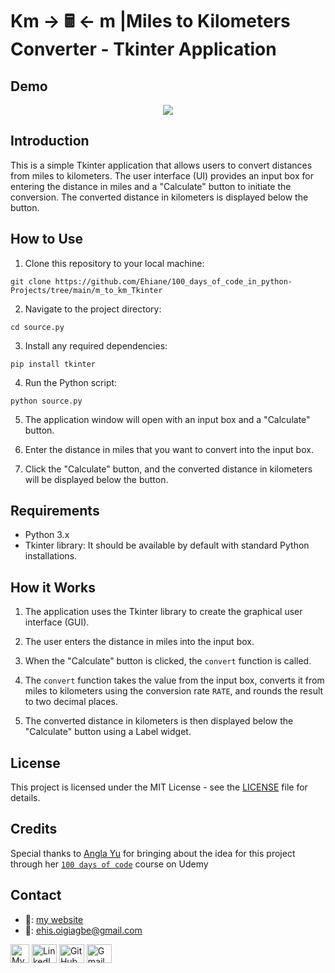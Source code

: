 #  Km -> 🖩 <- m |Miles to Kilometers Converter - Tkinter Application

## Demo
<div align = "center">
  <img src= "https://github.com/Ehiane/100_days_of_code_in_python-Projects/assets/79903725/bea6097d-b4bc-421a-9b7f-ce7da2686b26">
</div>

## Introduction

This is a simple Tkinter application that allows users to convert distances from miles to kilometers. The user interface (UI) provides an input box for entering the distance in miles and a "Calculate" button to initiate the conversion. The converted distance in kilometers is displayed below the button.

## How to Use

1. Clone this repository to your local machine:
```
git clone https://github.com/Ehiane/100_days_of_code_in_python-Projects/tree/main/m_to_km_Tkinter
```

2. Navigate to the project directory:
```
cd source.py
```

3. Install any required dependencies:
```
pip install tkinter
```

4. Run the Python script:
```
python source.py
```


5. The application window will open with an input box and a "Calculate" button.

6. Enter the distance in miles that you want to convert into the input box.

7. Click the "Calculate" button, and the converted distance in kilometers will be displayed below the button.

## Requirements

- Python 3.x
- Tkinter library: It should be available by default with standard Python installations.

## How it Works

1. The application uses the Tkinter library to create the graphical user interface (GUI).

2. The user enters the distance in miles into the input box.

3. When the "Calculate" button is clicked, the `convert` function is called.

4. The `convert` function takes the value from the input box, converts it from miles to kilometers using the conversion rate `RATE`, and rounds the result to two decimal places.

5. The converted distance in kilometers is then displayed below the "Calculate" button using a Label widget.

## License

This project is licensed under the MIT License - see the [LICENSE](LICENSE) file for details.

## Credits

Special thanks to [Angla Yu](https://twitter.com/yu_angela) for bringing about the idea for this project through her [`100 days of code`](https://www.udemy.com/course/100-days-of-code/) course on Udemy


## Contact
*  🔗: [my website](http://www.ehiane.info/) 
*  📧: ehis.oigiagbe@gmail.com
<p align="left">
    <a href="http://www.ehiane.info/" target="_blank"><img align="center" src="https://github.com/Ehiane/100_days_of_code_in_python-Projects/assets/79903725/55af3614-5f7d-4774-be46-e26a1d98f97d" alt="My Website" height="30" width="30" /></a>
    <a href="https://www.linkedin.com/in/ehiane-oigiagbe/" target="_blank"><img align="center" src="https://raw.githubusercontent.com/rahuldkjain/github-profile-readme-generator/master/src/images/icons/Social/linked-in-alt.svg" alt="LinkedIn" height="30" width="40" /></a>
    <a href="https://github.com/Ehiane" target="_blank"><img align="center" src="https://raw.githubusercontent.com/rahuldkjain/github-profile-readme-generator/master/src/images/icons/Social/github.svg" alt="GitHub" height="30" width="40" /></a>
    <a href="mailto:ehis.oigiagbe@gmail.com" target="_blank"><img align="center" src="https://github.com/Ehiane/100_days_of_code_in_python-Projects/assets/79903725/5018798f-b468-4411-897a-085da028be38" alt="Gmail" height="30" width="40" /></a>
</p>






